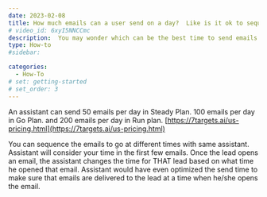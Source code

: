 ```yaml
---
date: 2023-02-08
title: How much emails can a user send on a day?  Like is it ok to sequence at different timing with the same assistant?
# video_id: 6xyI5NNCCmc
description:  You may wonder which can be the best time to send emails to the Leads.This post describes the ideal timelines you can use.
type: How-to
#sidebar:

categories:
  - How-To
# set: getting-started
# set_order: 3
---
```

An assistant can send 50 emails per day in Steady Plan. 100 emails per day in Go Plan. and 200 emails per day in Run plan. [https://7targets.ai/us-pricing.html](https://7targets.ai/us-pricing.html)

You can sequence the emails to go at different times with same assistant. Assistant will consider your time in the first few emails. Once the lead opens an email, the assistant changes the time for THAT lead based on what time he opened that email. Assistant would have even optimized the send time to make sure that emails are delivered to the lead at a time when he/she opens the email.